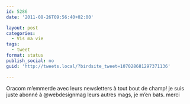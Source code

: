 ```yaml
---
id: 5286
date: '2011-08-26T09:56:40+02:00'

layout: post
categories:
  - Vis ma vie
tags:
  - tweet
format: status
publish_social: no
guid: 'http://tweets.local/?birdsite_tweet=107028681297371136'

---
```


Oracom m’emmerde avec leurs newsletters à tout bout de champ! je suis juste abonné à @webdesignmag leurs autres mags, je m’en bats. merci